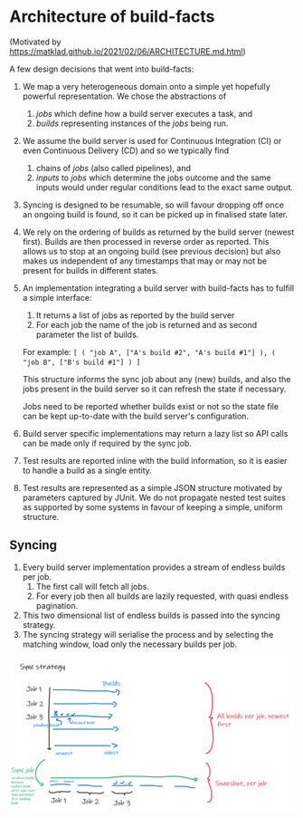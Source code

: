 # Architecture of build-facts

(Motivated by https://matklad.github.io/2021/02/06/ARCHITECTURE.md.html)

A few design decisions that went into build-facts:

1. We map a very heterogeneous domain onto a simple yet hopefully powerful
   representation. We chose the abstractions of

    1. *jobs* which define how a build server executes a task, and
    2. *builds* representing instances of the *jobs* being run.

2. We assume the build server is used for Continuous Integration (CI) or even
   Continuous Delivery (CD) and so we typically find

    1. chains of *jobs* (also called pipelines), and
    2. *inputs* to *jobs* which determine the jobs outcome and the same inputs
       would under regular conditions lead to the exact same output.

3. Syncing is designed to be resumable, so will favour dropping off once an
   ongoing build is found, so it can be picked up in finalised state later.

4. We rely on the ordering of builds as returned by the build server (newest
   first). Builds are then processed in reverse order as reported. This allows
   us to stop at an ongoing build (see previous decision) but also makes us
   independent of any timestamps that may or may not be present for builds in
   different states.

5. An implementation integrating a build server with build-facts has to fulfill
   a simple interface:

    1. It returns a list of jobs as reported by the build server
    2. For each job the name of the job is returned and as second parameter the
       list of builds.

   For example: `[ ( "job A", ["A's build #2", "A's build #1"] ), ( "job B", ["B's build #1"] ) ]`

   This structure informs the sync job about any (new) builds, and also the jobs
   present in the build server so it can refresh the state if necessary.

   Jobs need to be reported whether builds exist or not so the state file can
   be kept up-to-date with the build server's configuration.

6. Build server specific implementations may return a lazy list so API calls can
   be made only if required by the sync job.

7. Test results are reported inline with the build information, so it is easier
   to handle a build as a single entity.

8. Test results are represented as a simple JSON structure motivated by
   parameters captured by JUnit. We do not propagate nested test suites as
   supported by some systems in favour of keeping a simple, uniform structure.


## Syncing

1. Every build server implementation provides a stream of endless builds per job.
    1. The first call will fetch all jobs.
    2. For every job then all builds are lazily requested, with quasi endless
       pagination.
2. This two dimensional list of endless builds is passed into the syncing
   strategy.
3. The syncing strategy will serialise the process and by selecting the matching
   window, load only the necessary builds per job.

![Sync strategy](./docs/sync_strategy.png)
